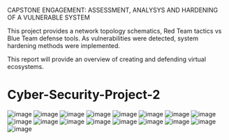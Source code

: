 

CAPSTONE ENGAGEMENT: ASSESSMENT, ANALYSYS AND HARDENING OF A VULNERABLE SYSTEM


This project provides a network topology schematics, Red Team tactics vs Blue Team defense tools.
As vulnerabilities were detected, system hardening methods were implemented.

This report will provide an overview of creating and defending virtual ecosystems.










# Cyber-Security-Project-2

![image](https://user-images.githubusercontent.com/99157857/154816965-8b6d8b56-1db6-4c5c-9f3d-af170f377110.png)
![image](https://user-images.githubusercontent.com/99157857/154816973-44d33013-4b61-4a27-8592-1f4a1a6dd22b.png)
![image](https://user-images.githubusercontent.com/99157857/154816979-f5156b22-3887-44e3-a0cc-0c799c530210.png)
![image](https://user-images.githubusercontent.com/99157857/154816986-c71a6be6-95db-4985-a076-81eebfb868c9.png)
![image](https://user-images.githubusercontent.com/99157857/154816992-13837d7e-188e-4e32-b323-0734528295dd.png)
![image](https://user-images.githubusercontent.com/99157857/154816995-8957ef61-3776-4bf2-b475-7d3ec5ccb87b.png)
![image](https://user-images.githubusercontent.com/99157857/154817000-1b08ed34-ddba-479f-9a88-506920714dba.png)
![image](https://user-images.githubusercontent.com/99157857/154817008-1e5a800a-3f0a-4400-98f1-8b87885a5873.png)
![image](https://user-images.githubusercontent.com/99157857/154817016-ad2beece-c19c-498e-b1a5-f0131f6a36e1.png)
![image](https://user-images.githubusercontent.com/99157857/154817023-a1292204-f4c6-4d6f-90ed-39d8cacbc642.png)
![image](https://user-images.githubusercontent.com/99157857/154817029-8a23bbdf-1f06-40d3-bf41-34f1bdff7fc1.png)
![image](https://user-images.githubusercontent.com/99157857/154817039-2147c52b-9e6e-4ba5-8a85-4e14f986eaab.png)
![image](https://user-images.githubusercontent.com/99157857/154817042-bf5c6e2d-5519-47b1-a669-26db982e4154.png)
![image](https://user-images.githubusercontent.com/99157857/154817051-f585fd24-cdc1-48f7-a1bb-3de736803157.png)
![image](https://user-images.githubusercontent.com/99157857/154817058-0b55d3e0-aa51-47f0-af56-cb89b76179e1.png)
![image](https://user-images.githubusercontent.com/99157857/154817062-91ffa0af-cb9f-4524-81f9-73e03a04fc3d.png)
![image](https://user-images.githubusercontent.com/99157857/154817067-8a4a9f8f-efc0-4a0b-90c6-e264e76d39a6.png)
